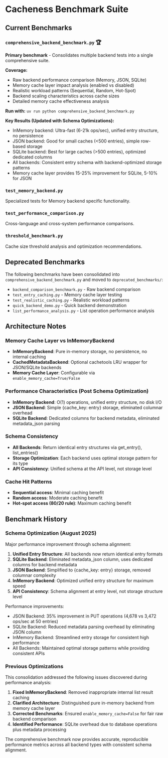 # Cacheness Benchmark Suite

## Current Benchmarks

### `comprehensive_backend_benchmark.py` 🏆
**Primary benchmark** - Consolidates multiple backend tests into a single comprehensive suite.

**Coverage:**
- Raw backend performance comparison (Memory, JSON, SQLite)
- Memory cache layer impact analysis (enabled vs disabled)
- Realistic workload patterns (Sequential, Random, Hot-Spot)
- Backend scaling characteristics across cache sizes
- Detailed memory cache effectiveness analysis

**Run with:** `uv run python comprehensive_backend_benchmark.py`

**Key Results (Updated with Schema Optimizations):**
- InMemory backend: Ultra-fast (6-21k ops/sec), unified entry structure, no persistence
- JSON backend: Good for small caches (<500 entries), simple row-based storage
- SQLite backend: Best for large caches (>500 entries), optimized dedicated columns
- All backends: Consistent entry schema with backend-optimized storage patterns
- Memory cache layer provides 15-25% improvement for SQLite, 5-10% for JSON

### `test_memory_backend.py`
Specialized tests for Memory backend specific functionality.

### `test_performance_comparison.py` 
Cross-language and cross-system performance comparisons.

### `threshold_benchmark.py`
Cache size threshold analysis and optimization recommendations.

## Deprecated Benchmarks

The following benchmarks have been consolidated into `comprehensive_backend_benchmark.py` and moved to `deprecated_benchmarks/`:

- `backend_comparison_benchmark.py` - Raw backend comparison
- `test_entry_caching.py` - Memory cache layer testing  
- `test_realistic_caching.py` - Realistic workload patterns
- `quick_backend_demo.py` - Quick backend demonstration
- `list_performance_analysis.py` - List operation performance analysis

## Architecture Notes

### Memory Cache Layer vs InMemoryBackend
- **InMemoryBackend**: Pure in-memory storage, no persistence, no internal caching
- **CachedMetadataBackend**: Optional cachetools LRU wrapper for JSON/SQLite backends
- **Memory Cache Layer**: Configurable via `enable_memory_cache=True/False`

### Performance Characteristics (Post Schema Optimization)
- **InMemory Backend**: O(1) operations, unified entry structure, no disk I/O
- **JSON Backend**: Simple {cache_key: entry} storage, eliminated columnar overhead
- **SQLite Backend**: Dedicated columns for backend metadata, eliminated metadata_json parsing

### Schema Consistency
- **All Backends**: Return identical entry structures via get_entry(), list_entries()
- **Storage Optimization**: Each backend uses optimal storage pattern for its type
- **API Consistency**: Unified schema at the API level, not storage level

### Cache Hit Patterns
- **Sequential access**: Minimal caching benefit
- **Random access**: Moderate caching benefit  
- **Hot-spot access (80/20 rule)**: Maximum caching benefit

## Benchmark History

### Schema Optimization (August 2025)
Major performance improvement through schema alignment:

1. **Unified Entry Structure**: All backends now return identical entry formats
2. **SQLite Backend**: Eliminated metadata_json column, uses dedicated columns for backend metadata
3. **JSON Backend**: Simplified to {cache_key: entry} storage, removed columnar complexity  
4. **InMemory Backend**: Optimized unified entry structure for maximum speed
5. **API Consistency**: Schema alignment at entry level, not storage structure level

Performance improvements:
- JSON Backend: 35% improvement in PUT operations (4,678 vs 3,472 ops/sec at 50 entries)
- SQLite Backend: Reduced metadata parsing overhead by eliminating JSON column
- InMemory Backend: Streamlined entry storage for consistent high performance
- All Backends: Maintained optimal storage patterns while providing consistent APIs

### Previous Optimizations
This consolidation addressed the following issues discovered during performance analysis:

1. **Fixed InMemoryBackend**: Removed inappropriate internal list result caching
2. **Clarified Architecture**: Distinguished pure in-memory backend from memory cache layer
3. **Corrected Benchmarks**: Ensured `enable_memory_cache=False` for fair raw backend comparison
4. **Identified Performance**: SQLite overhead due to database operations plus metadata processing

The comprehensive benchmark now provides accurate, reproducible performance metrics across all backend types with consistent schema alignment.